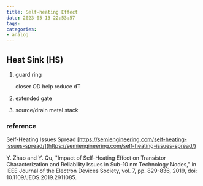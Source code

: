 ```yaml
---
title: Self-heating Effect
date: 2023-05-13 22:53:57
tags:
categories:
- analog
---
```




## Heat Sink (HS)

1. guard ring

   closer OD help reduce dT

2. extended gate

3. source/drain metal stack



### reference

Self-Heating Issues Spread [https://semiengineering.com/self-heating-issues-spread/](https://semiengineering.com/self-heating-issues-spread/)

Y. Zhao and Y. Qu, "Impact of Self-Heating Effect on Transistor Characterization and Reliability Issues in Sub-10 nm Technology Nodes," in IEEE Journal of the Electron Devices Society, vol. 7, pp. 829-836, 2019, doi: 10.1109/JEDS.2019.2911085.
